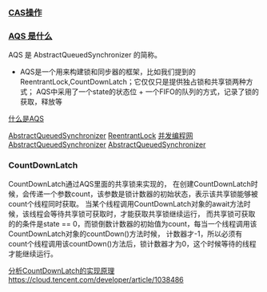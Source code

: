 ### [CAS操作](https://segmentfault.com/a/1190000013660507)

### [AQS 是什么](https://segmentfault.com/a/1190000014102756)
AQS 是 AbstractQueuedSynchronizer 的简称。
- AQS是一个用来构建锁和同步器的框架，比如我们提到的ReentrantLock,CountDownLatch；它仅仅只是提供独占锁和共享锁两种方式；
AQS中采用了一个state的状态位 + 一个FIFO的队列的方式，记录了锁的获取，释放等

[什么是AQS](https://www.jianshu.com/p/fe027772e156)

[AbstractQueuedSynchronizer](https://blog.csdn.net/L_BestCoder/article/details/79306039)
[ReentrantLock](https://blog.csdn.net/jeffleo/article/details/56677425)
[并发编程网 AbstractQueuedSynchronizer](http://ifeve.com/introduce-abstractqueuedsynchronizer/)
[AbstractQueuedSynchronizer](https://blog.csdn.net/jeffleo/article/details/56677425)




### CountDownLatch

CountDownLatch通过AQS里面的共享锁来实现的，
在创建CountDownLatch时候，会传递一个参数count，该参数是锁计数器的初始状态，表示该共享锁能够被count个线程同时获取。
当某个线程调用CountDownLatch对象的await方法时候，该线程会等待共享锁可获取时，才能获取共享锁继续运行，
而共享锁可获取的的条件是state == 0，而锁倒数计数器的初始值为count，每当一个线程调用该CountDownLatch对象的countDown()方法时候，
计数器才-1，所以必须有count个线程调用该countDown()方法后，锁计数器才为0，这个时候等待的线程才能继续运行。

[分析CountDownLatch的实现原理](https://www.jianshu.com/p/7c7a5df5bda6?ref=myread)<br/>
https://cloud.tencent.com/developer/article/1038486





